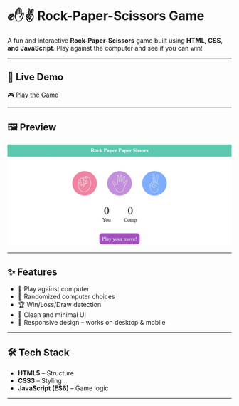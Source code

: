 # ✊✋✌️ Rock-Paper-Scissors Game  

A fun and interactive **Rock-Paper-Scissors** game built using **HTML, CSS, and JavaScript**. Play against the computer and see if you can win!  

---

## 🔗 Live Demo  
[🎮 Play the Game](https://uikeyharshal.github.io/rock-paper-scissors-game-v1/)  

---

## 🖼 Preview    
![Game Preview](./preview.jpg)  

---

## ✨ Features  
- 🤖 Play against computer  
- 🔄 Randomized computer choices  
- 🏆 Win/Loss/Draw detection  
- 🎨 Clean and minimal UI  
- 📱 Responsive design – works on desktop & mobile  

---

## 🛠 Tech Stack  
- **HTML5** – Structure  
- **CSS3** – Styling  
- **JavaScript (ES6)** – Game logic  

---

